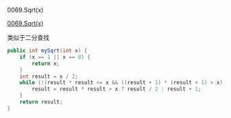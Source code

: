 0069.Sqrt(x)

[0069.Sqrt(x)](https://leetcode-cn.com/problems/sqrtx/)

类似于二分查找

```java
public int mySqrt(int x) {
    if (x == 1 || x == 0) {
        return x;
    }
    int result = x / 2;
    while (!(result * result <= x && ((result + 1) * (result + 1) > x))) {
        result = result * result > x ? result / 2 : result + 1;
    }
    return result;
}
```

